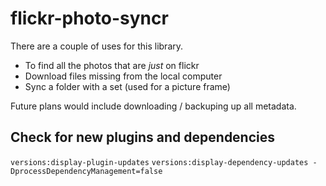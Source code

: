 # flickr-photo-syncr

There are a couple of uses for this library.
* To find all the photos that are _just_ on flickr
* Download files missing from the local computer
* Sync a folder with a set (used for a picture frame)

Future plans would include downloading / backuping up all metadata.

## Check for new plugins and dependencies
`versions:display-plugin-updates`
`versions:display-dependency-updates -DprocessDependencyManagement=false`
